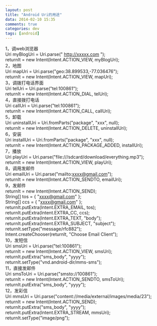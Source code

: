 ```yaml
---
layout: post
title: "Android Uri的用途"
data: 2014-02-10 15:35
comments: true
categories: dev
tags: [android]
---
```


1，调web浏览器  
Uri myBlogUri = Uri.parse(" http://xxxxx.com ");  
returnIt = new Intent(Intent.ACTION_VIEW, myBlogUri);  
2，地图  
Uri mapUri = Uri.parse("geo:38.899533,-77.036476");  
returnIt = new Intent(Intent.ACTION_VIEW, mapUri);  
3，调拨打电话界面  
Uri telUri = Uri.parse("tel:100861");  
returnIt = new Intent(Intent.ACTION_DIAL, telUri);  
4，直接拨打电话  
Uri callUri = Uri.parse("tel:100861");  
returnIt = new Intent(Intent.ACTION_CALL, callUri);  
5，卸载  
Uri uninstallUri = Uri.fromParts("package", "xxx", null);  
returnIt = new Intent(Intent.ACTION_DELETE, uninstallUri);  
6，安装  
Uri installUri = Uri.fromParts("package", "xxx", null);  
returnIt = new Intent(Intent.ACTION_PACKAGE_ADDED, installUri);  
7，播放  
Uri playUri = Uri.parse("file:///sdcard/download/everything.mp3");  
returnIt = new Intent(Intent.ACTION_VIEW, playUri);  
8，调用发邮件  
Uri emailUri = Uri.parse("mailto:xxxx@gmail.com");  
returnIt = new Intent(Intent.ACTION_SENDTO, emailUri);  
9，发邮件  
returnIt = new Intent(Intent.ACTION_SEND);  
String[] tos = { "xxxx@gmail.com" };  
String[] ccs = { "xxxx@gmail.com" };  
returnIt.putExtra(Intent.EXTRA_EMAIL, tos);  
returnIt.putExtra(Intent.EXTRA_CC, ccs);  
returnIt.putExtra(Intent.EXTRA_TEXT, "body");  
returnIt.putExtra(Intent.EXTRA_SUBJECT, "subject");  
returnIt.setType("message/rfc882");  
Intent.createChooser(returnIt, "Choose Email Client");  
10，发短信  
Uri smsUri = Uri.parse("tel:100861");  
returnIt = new Intent(Intent.ACTION_VIEW, smsUri);  
returnIt.putExtra("sms_body", "yyyy");  
returnIt.setType("vnd.android-dir/mms-sms");  
11，直接发邮件  
Uri smsToUri = Uri.parse("smsto://100861");  
returnIt = new Intent(Intent.ACTION_SENDTO, smsToUri);  
returnIt.putExtra("sms_body", "yyyy");  
12，发彩信  
Uri mmsUri = Uri.parse("content://media/external/images/media/23");  
returnIt = new Intent(Intent.ACTION_SEND);  
returnIt.putExtra("sms_body", "yyyy");  
returnIt.putExtra(Intent.EXTRA_STREAM, mmsUri);  
returnIt.setType("image/png"); 
